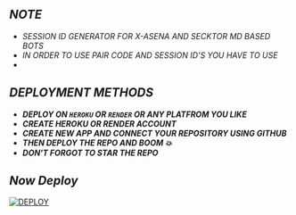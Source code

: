 
## *NOTE*
- *SESSION ID GENERATOR FOR X-ASENA AND SECKTOR MD BASED BOTS*
- *IN ORDER TO USE PAIR CODE AND SESSION ID'S YOU HAVE TO USE*
- 
## *DEPLOYMENT METHODS*
- ***DEPLOY ON `HEROKU` OR `RENDER` OR ANY PLATFROM YOU LIKE***
- ***CREATE HEROKU OR RENDER ACCOUNT***
- ***CREATE NEW APP AND CONNECT YOUR REPOSITORY USING GITHUB***
- ***THEN DEPLOY THE REPO AND BOOM 💥***
- ***DON'T FORGOT TO STAR THE REPO***

 ## *Now Deploy*
    
<a href='https://heroku.com/deploy' target="_blank"><img alt='DEPLOY' src='https://img.shields.io/badge/-DEPLOY-black?style=for-the-badge&logo=heroku&logoColor=white'/></a>